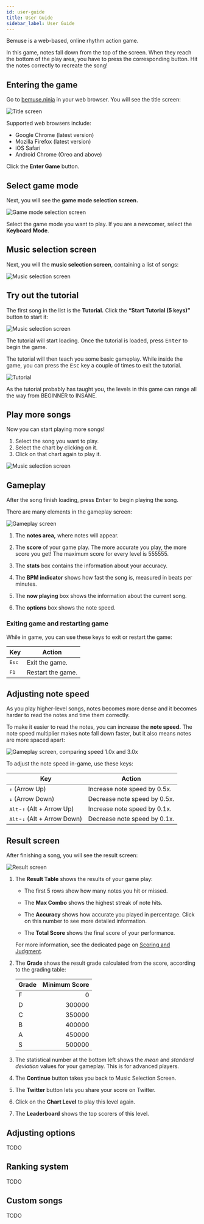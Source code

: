 ```yaml
---
id: user-guide
title: User Guide
sidebar_label: User Guide
---
```


Bemuse is a web-based, online rhythm action game.

In this game, notes fall down from the top of the screen. When they reach the
bottom of the play area, you have to press the corresponding button. Hit the
notes correctly to recreate the song!

## Entering the game

Go to [bemuse.ninja](https://bemuse.ninja/) in your web browser. You will see
the title screen:

<div class="browser-screenshot">

![Title screen](assets/user-guide/title.jpg)

</div>

Supported web browsers include:

* Google Chrome (latest version)
* Mozilla Firefox (latest version)
* iOS Safari
* Android Chrome (Oreo and above)

Click the **Enter Game** button.

## Select game mode

Next, you will see the **game mode selection screen.**

<div class="browser-screenshot">

![Game mode selection screen](assets/user-guide/mode-selection.jpg)

</div>

Select the game mode you want to play. If you are a newcomer, select the
**Keyboard Mode**.

## Music selection screen

Next, you will the **music selection screen**, containing a list of songs:

<div class="browser-screenshot">

![Music selection screen](assets/user-guide/music-selection.jpg)

</div>

## Try out the tutorial

The first song in the list is the **Tutorial.** Click the **“Start Tutorial (5
keys)”** button to start it:

<div class="browser-screenshot">

![Music selection screen](assets/user-guide/start-tutorial.jpg)

</div>

The tutorial will start loading. Once the tutorial is loaded, press
<kbd>Enter</kbd> to begin the game.

The tutorial will then teach you some basic gameplay. While inside the game, you
can press the <kbd>Esc</kbd> key a couple of times to exit the tutorial.

<div class="browser-screenshot">

![Tutorial](assets/user-guide/tutorial.jpg)

</div>

As the tutorial probably has taught you, the levels in this game can range all
the way from BEGINNER to INSANE.

## Play more songs

Now you can start playing more songs!

1.  Select the song you want to play.
2.  Select the chart by clicking on it.
3.  Click on that chart again to play it.

<div class="browser-screenshot">

![Music selection screen](assets/user-guide/chart-selection.jpg)

</div>

## Gameplay

After the song finish loading, press <kbd>Enter</kbd> to begin playing the song.

There are many elements in the gameplay screen:

<div class="browser-screenshot">

![Gameplay screen](assets/user-guide/gameplay.jpg)

</div>

1.  The **notes area,** where notes will appear.

2.  The **score** of your game play. The more accurate you play, the more score
    you get! The maximum score for every level is 555555.

3.  The **stats** box contains the information about your accuracy.

4.  The **BPM indicator** shows how fast the song is, measured in beats per
    minutes.

5.  The **now playing** box shows the information about the current song.

6.  The **options** box shows the note speed.

### Exiting game and restarting game

While in game, you can use these keys to exit or restart the game:

| Key            | Action            |
| -------------- | ----------------- |
| <kbd>Esc</kbd> | Exit the game.    |
| <kbd>F1</kbd>  | Restart the game. |

## Adjusting note speed

As you play higher-level songs, notes becomes more dense and it becomes harder
to read the notes and time them correctly.

To make it easier to read the notes, you can increase the **note speed.** The
note speed multiplier makes note fall down faster, but it also means notes are
more spaced apart:

<div class="browser-screenshot">

![Gameplay screen, comparing speed 1.0x and 3.0x](assets/user-guide/speed.jpg)

</div>

To adjust the note speed in-game, use these keys:

| Key                                                 | Action                       |
| --------------------------------------------------- | ---------------------------- |
| <kbd>&uarr;</kbd> (Arrow Up)                        | Increase note speed by 0.5x. |
| <kbd>&darr;</kbd> (Arrow Down)                      | Decrease note speed by 0.5x. |
| <kbd>Alt</kbd>-<kbd>&uarr;</kbd> (Alt + Arrow Up)   | Increase note speed by 0.1x. |
| <kbd>Alt</kbd>-<kbd>&darr;</kbd> (Alt + Arrow Down) | Decrease note speed by 0.1x. |

## Result screen

After finishing a song, you will see the result screen:

<div class="browser-screenshot">

![Result screen](assets/user-guide/result.jpg)

</div>

1.  The **Result Table** shows the results of your game play:

    * The first 5 rows show how many notes you hit or missed.

    * The **Max Combo** shows the highest streak of note hits.

    * The **Accuracy** shows how accurate you played in percentage. Click on
      this number to see more detailed information.

    * The **Total Score** shows the final score of your performance.

    For more information, see the dedicated page on
    [Scoring and Judgment](./users-scoring-and-judgment.md).

2.  The **Grade** shows the result grade calculated from the score, according to
    the grading table:

    | Grade | Minimum Score |
    | ----- | ------------: |
    | F     |             0 |
    | D     |        300000 |
    | C     |        350000 |
    | B     |        400000 |
    | A     |        450000 |
    | S     |        500000 |

3.  The statistical number at the bottom left shows the _mean_ and _standard
    deviation_ values for your gameplay. This is for advanced players.

4.  The **Continue** button takes you back to Music Selection Screen.

5.  The **Twitter** button lets you share your score on Twitter.

6.  Click on the **Chart Level** to play this level again.

7.  The **Leaderboard** shows the top scorers of this level.

## Adjusting options

TODO

## Ranking system

TODO

## Custom songs

TODO
